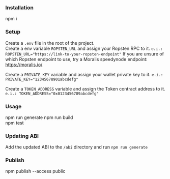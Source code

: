 ### Installation
npm i  
  
### Setup
Create a `.env` file in the root of the project.  
Create a env variable `ROPSTEN_URL` and assign your Ropsten RPC to it.
```e.i.: ROPSTEN_URL="https://link-to-your-ropsten-endpoint"```
If you are unsure of which Ropsten endpoint to use, try a Moralis speedynode endpoint: https://moralis.io/  
  
Create a `PRIVATE_KEY` variable and assign your wallet private key to it.
```e.i.: PRIVATE_KEY="12345678901abcdefg"```
  
Create a `TOKEN_ADDRESS` variable and assign the Token contract address to it.
```e.i.: TOKEN_ADDRESS="0x0123456789abcdefg"```

### Usage 
npm run generate 
npm run build  
npm test  
  
### Updating ABI
Add the updated ABI to the `/abi` directory and run `npm run generate`  
  
### Publish
npm publish --access public